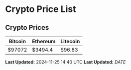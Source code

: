 # Crypto Price List

## Crypto Prices
| Bitcoin | Ethereum | Litecoin |
| ------- | -------- | -------- |
| $97072 | $3494.4 | $96.83 |
**Last Updated:** 2024-11-25 14:40 UTC
**Last Updated:** $DATE$
